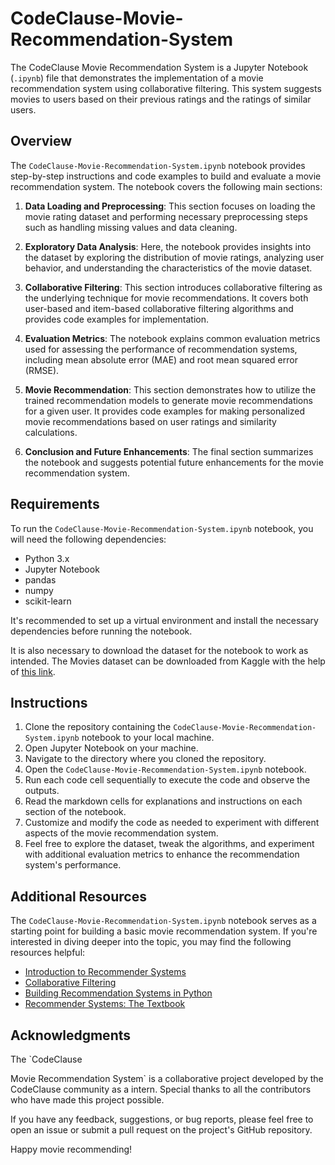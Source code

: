 # CodeClause-Movie-Recommendation-System

The CodeClause Movie Recommendation System is a Jupyter Notebook (`.ipynb`) file that demonstrates the implementation of a movie recommendation system using collaborative filtering. This system suggests movies to users based on their previous ratings and the ratings of similar users.

## Overview
The `CodeClause-Movie-Recommendation-System.ipynb` notebook provides step-by-step instructions and code examples to build and evaluate a movie recommendation system. The notebook covers the following main sections:

1. **Data Loading and Preprocessing**: This section focuses on loading the movie rating dataset and performing necessary preprocessing steps such as handling missing values and data cleaning.

2. **Exploratory Data Analysis**: Here, the notebook provides insights into the dataset by exploring the distribution of movie ratings, analyzing user behavior, and understanding the characteristics of the movie dataset.

3. **Collaborative Filtering**: This section introduces collaborative filtering as the underlying technique for movie recommendations. It covers both user-based and item-based collaborative filtering algorithms and provides code examples for implementation.

4. **Evaluation Metrics**: The notebook explains common evaluation metrics used for assessing the performance of recommendation systems, including mean absolute error (MAE) and root mean squared error (RMSE).

5. **Movie Recommendation**: This section demonstrates how to utilize the trained recommendation models to generate movie recommendations for a given user. It provides code examples for making personalized movie recommendations based on user ratings and similarity calculations.

6. **Conclusion and Future Enhancements**: The final section summarizes the notebook and suggests potential future enhancements for the movie recommendation system.

## Requirements
To run the `CodeClause-Movie-Recommendation-System.ipynb` notebook, you will need the following dependencies:

- Python 3.x
- Jupyter Notebook
- pandas
- numpy
- scikit-learn

It's recommended to set up a virtual environment and install the necessary dependencies before running the notebook.

It is also necessary to download the dataset for the notebook to work as intended. 
The Movies dataset can be downloaded from Kaggle with the help of [this link](https://www.kaggle.com/datasets/rounakbanik/the-movies-dataset).

## Instructions
1. Clone the repository containing the `CodeClause-Movie-Recommendation-System.ipynb` notebook to your local machine.
2. Open Jupyter Notebook on your machine.
3. Navigate to the directory where you cloned the repository.
4. Open the `CodeClause-Movie-Recommendation-System.ipynb` notebook.
5. Run each code cell sequentially to execute the code and observe the outputs.
6. Read the markdown cells for explanations and instructions on each section of the notebook.
7. Customize and modify the code as needed to experiment with different aspects of the movie recommendation system.
8. Feel free to explore the dataset, tweak the algorithms, and experiment with additional evaluation metrics to enhance the recommendation system's performance.

## Additional Resources
The `CodeClause-Movie-Recommendation-System.ipynb` notebook serves as a starting point for building a basic movie recommendation system. If you're interested in diving deeper into the topic, you may find the following resources helpful:

- [Introduction to Recommender Systems](https://developers.google.com/machine-learning/recommendation)
- [Collaborative Filtering](https://en.wikipedia.org/wiki/Collaborative_filtering)
- [Building Recommendation Systems in Python](https://www.datacamp.com/courses/recommendation-systems-in-python)
- [Recommender Systems: The Textbook](https://www.cs.umd.edu/~samir/498/Amazon-Recommendations.pdf)

## Acknowledgments
The `CodeClause

Movie Recommendation System` is a collaborative project developed by the CodeClause community as a intern. Special thanks to all the contributors who have made this project possible.

If you have any feedback, suggestions, or bug reports, please feel free to open an issue or submit a pull request on the project's GitHub repository.

Happy movie recommending!
